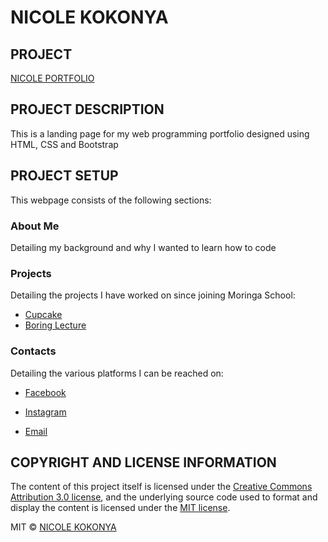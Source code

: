 # NICOLE KOKONYA

## PROJECT

[NICOLE PORTFOLIO](NKokonya.github.io)

## PROJECT DESCRIPTION

This is a landing page for my web programming portfolio designed using HTML, CSS and Bootstrap

## PROJECT SETUP

This webpage consists of the following sections:

### About Me

Detailing my background and why I wanted to learn how to code

### Projects

Detailing the projects I have worked on since joining Moringa School:

- [Cupcake](https://github.com/NKokonya/Cupcakeshop)
- [Boring Lecture](https://github.com/NKokonya/boring-lecture)

### Contacts

Detailing the various platforms I can be reached on:
- [Facebook](https://facebook.com/nkokonya)

- [Instagram](https://instagram.com/zinzi_tuts)

- [Email](mailto:zinzi.k@gmail.com)

## COPYRIGHT AND LICENSE INFORMATION

The content of this project itself is licensed under the [Creative Commons Attribution 3.0 license](https://creativecommons.org/licenses/by/3.0/us/deed.en_US),
and the underlying source code used to format and display the content is licensed under the [MIT license](http://opensource.org/licenses/mit-license.php).


MIT © [NICOLE KOKONYA](https://github.com/nkokonya)
